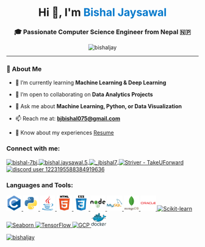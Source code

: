 <h1 align="center">Hi 👋, I'm <span style="color:#007ACC;">Bishal Jaysawal</span></h1>
<h3 align="center">🎓 Passionate Computer Science Engineer from Nepal 🇳🇵</h3>

<p align="center">
  <img src="https://komarev.com/ghpvc/?username=bishaljay&label=Profile%20views&color=0e75b6&style=flat" alt="bishaljay" />
</p>

---

### 🚀 About Me

- 🌱 I’m currently learning **Machine Learning & Deep Learning**
- 🤝 I’m open to collaborating on **Data Analytics Projects**
- 💬 Ask me about **Machine Learning, Python, or Data Visualization**
- 📫 Reach me at: **bjbishal075@gmail.com**


- 📄 Know about my experiences [Resume](https://drive.google.com/file/d/1S3VvuJs3DkEVWpTha_bXtQxp3zwgUyFb/view?usp=drivesdk)
<h3 align="left">Connect with me:</h3>
<p align="left">
  <a href="https://linkedin.com/in/bishal-7bj" target="blank">
    <img align="center" src="https://raw.githubusercontent.com/rahuldkjain/github-profile-readme-generator/master/src/images/icons/Social/linked-in-alt.svg" alt="bishal-7bj" height="30" width="40" />
  </a>
  <a href="https://www.facebook.com/bishal.jaysawal.5?mibextid=zbwkwl" target="blank">
    <img align="center" src="https://raw.githubusercontent.com/rahuldkjain/github-profile-readme-generator/master/src/images/icons/Social/facebook.svg" alt="bishal.jaysawal.5" height="30" width="40" />
  </a>
  <a href="https://www.instagram.com/_jbishal7/" target="blank">
    <img align="center" src="https://raw.githubusercontent.com/rahuldkjain/github-profile-readme-generator/master/src/images/icons/Social/instagram.svg" alt="_jbishal7" height="30" width="40" />
  </a>
  <a href="https://takeuforward.org/profile/Bishal07" target="blank">
    <img align="center" src="https://avatars.githubusercontent.com/u/94910945?s=200&v=4" alt="Striver - TakeUForward" height="30" width="40" />
  </a>
  <a href="http://discordapp.com/users/1223195588384919636" target="blank">
    <img align="center" src="https://raw.githubusercontent.com/rahuldkjain/github-profile-readme-generator/master/src/images/icons/Social/discord.svg" alt="discord user 1223195588384919636" height="30" width="40" />
  </a>
</p>

<h3 align="left">Languages and Tools:</h3>
<p align="left">
  <a href="https://www.cprogramming.com/" target="_blank" rel="noreferrer">
    <img src="https://raw.githubusercontent.com/devicons/devicon/master/icons/c/c-original.svg" alt="C" width="40" height="40"/>
  <a href="https://www.python.org" target="_blank" rel="noreferrer">
    <img src="https://raw.githubusercontent.com/devicons/devicon/master/icons/python/python-original.svg" alt="Python" width="40" height="40"/>
  </a>
  <a href="https://www.java.com" target="_blank" rel="noreferrer">
    <img src="https://raw.githubusercontent.com/devicons/devicon/master/icons/java/java-original.svg" alt="Java" width="40" height="40"/>
  </a>
  <a href="https://www.w3.org/html/" target="_blank" rel="noreferrer">
    <img src="https://raw.githubusercontent.com/devicons/devicon/master/icons/html5/html5-original-wordmark.svg" alt="HTML5" width="40" height="40"/>
  </a>
  <a href="https://www.w3schools.com/css/" target="_blank" rel="noreferrer">
    <img src="https://raw.githubusercontent.com/devicons/devicon/master/icons/css3/css3-original-wordmark.svg" alt="CSS3" width="40" height="40"/>
  </a>
  <a href="https://nodejs.org" target="_blank" rel="noreferrer">
    <img src="https://raw.githubusercontent.com/devicons/devicon/master/icons/nodejs/nodejs-original-wordmark.svg" alt="Node.js" width="40" height="40"/>
  </a>
  <a href="https://www.mysql.com/" target="_blank" rel="noreferrer">
    <img src="https://raw.githubusercontent.com/devicons/devicon/master/icons/mysql/mysql-original-wordmark.svg" alt="MySQL" width="40" height="40"/>
  </a>
  <a href="https://www.mongodb.com/" target="_blank" rel="noreferrer">
    <img src="https://raw.githubusercontent.com/devicons/devicon/master/icons/mongodb/mongodb-original-wordmark.svg" alt="MongoDB" width="40" height="40"/>
  </a>
  <a href="https://www.oracle.com/" target="_blank" rel="noreferrer">
    <img src="https://raw.githubusercontent.com/devicons/devicon/master/icons/oracle/oracle-original.svg" alt="Oracle" width="40" height="40"/>
  <a href="https://scikit-learn.org/" target="_blank" rel="noreferrer">
    <img src="https://upload.wikimedia.org/wikipedia/commons/0/05/Scikit_learn_logo_small.svg" alt="Scikit-learn" width="40" height="40"/>
  </a>
  <a href="https://seaborn.pydata.org/" target="_blank" rel="noreferrer">
    <img src="https://seaborn.pydata.org/_images/logo-mark-lightbg.svg" alt="Seaborn" width="40" height="40"/>
  </a>
  <a href="https://www.tensorflow.org" target="_blank" rel="noreferrer">
    <img src="https://www.vectorlogo.zone/logos/tensorflow/tensorflow-icon.svg" alt="TensorFlow" width="40" height="40"/>
  </a>
  <a href="https://cloud.google.com" target="_blank" rel="noreferrer">
    <img src="https://www.vectorlogo.zone/logos/google_cloud/google_cloud-icon.svg" alt="GCP" width="40" height="40"/>
  </a>
  <a href="https://www.docker.com/" target="_blank" rel="noreferrer">
    <img src="https://raw.githubusercontent.com/devicons/devicon/master/icons/docker/docker-original-wordmark.svg" alt="Docker" width="40" height="40"/>
</p>

<p><img align="center" src="https://github-readme-stats.vercel.app/api/top-langs?username=bishaljay&show_icons=true&locale=en&layout=compact" alt="bishaljay" /></p>
